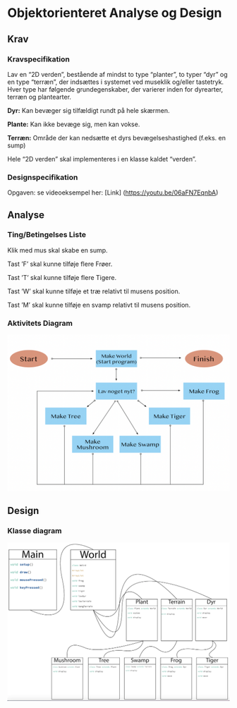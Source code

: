 # Objektorienteret Analyse og Design
## Krav
### Kravspecifikation

Lav en “2D verden”, bestående af mindst to type “planter”, to typer “dyr” og en type “terræn”, der indsættes i systemet ved museklik og/eller tastetryk. Hver type har følgende grundegenskaber, der varierer inden for dyrearter, terræn og plantearter. 

**Dyr:** Kan bevæger sig tilfældigt rundt på hele skærmen.

**Plante:** Kan ikke bevæge sig, men kan vokse.

**Terræn:** Område der kan nedsætte et dyrs bevægelseshastighed (f.eks. en sump)

Hele “2D verden” skal implementeres i en klasse kaldet “verden”. 

### Designspecifikation

Opgaven: se videoeksempel her: [Link] (https://youtu.be/06aFN7EqnbA)  

## Analyse
### Ting/Betingelses Liste
Klik med mus skal skabe en sump.

Tast ’F’ skal kunne tilføje flere Frøer.

Tast ’T’ skal kunne tilføje flere Tigere.

Tast ’W’ skal kunne tilføje et træ relativt til musens position.

Tast ’M’ skal kunne tilføje en svamp relativt til musens position.

### Aktivitets Diagram

![image](https://raw.githubusercontent.com/Ian-Hawke/Prog-rspr-ve2.G/main/billeder/Screenshot%202021-06-11%20at%2022.16.56.png)

## Design

### Klasse diagram

![image](https://github.com/Ian-Hawke/Prog-rspr-ve2.G/blob/main/billeder/Screenshot%202021-06-11%20at%2022.17.40.png)
